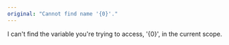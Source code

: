 ```yaml
---
original: "Cannot find name '{0}'."
---
```


I can't find the variable you're trying to access, '{0}', in the current scope.


